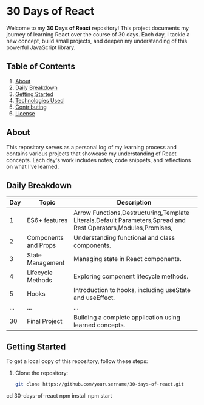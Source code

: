 # 30 Days of React

Welcome to my **30 Days of React** repository! This project documents my journey of learning React over the course of 30 days. Each day, I tackle a new concept, build small projects, and deepen my understanding of this powerful JavaScript library.

## Table of Contents

1. [About](#about)
2. [Daily Breakdown](#daily-breakdown)
3. [Getting Started](#getting-started)
4. [Technologies Used](#technologies-used)
5. [Contributing](#contributing)
6. [License](#license)

## About

This repository serves as a personal log of my learning process and contains various projects that showcase my understanding of React concepts. Each day's work includes notes, code snippets, and reflections on what I've learned.

## Daily Breakdown

| Day | Topic                       | Description                               |
|-----|-----------------------------|-------------------------------------------|
| 1   | ES6+ features               |Arrow Functions,Destructuring,Template Literals,Default Parameters,Spread and Rest Operators,Modules,Promises, |
| 2   | Components and Props        | Understanding functional and class components. |
| 3   | State Management            | Managing state in React components.      |
| 4   | Lifecycle Methods           | Exploring component lifecycle methods.    |
| 5   | Hooks                       | Introduction to hooks, including useState and useEffect. |
| ... | ...                         | ...                                       |
| 30  | Final Project               | Building a complete application using learned concepts. |

## Getting Started

To get a local copy of this repository, follow these steps:

1. Clone the repository:

   ```bash
   git clone https://github.com/yourusername/30-days-of-react.git
cd 30-days-of-react
npm install
npm start
